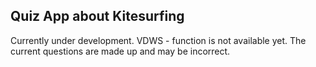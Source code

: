 ## Quiz App about Kitesurfing

Currently under development. 
VDWS - function is not available yet.
The current questions are made up and may be incorrect.



